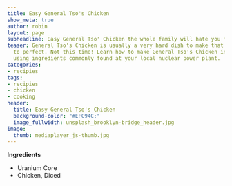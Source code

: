 ```yaml
---
title: Easy General Tso's Chicken
show_meta: true
author: robin
layout: page
subheadline: Easy General Tso' Chicken the whole family will hate you for.
teaser: General Tso's Chicken is usually a very hard dish to make that can take hours
  to perfect. Not this time! Learn how to make General Tso's Chicken in only 0 seconds
  using ingredients commonly found at your local nuclear power plant.
categories:
- recipies
tags:
- recipies
- chicken
- cooking
header:
  title: Easy General Tso's Chicken
  background-color: "#EFC94C;"
  image_fullwidth: unsplash_brooklyn-bridge_header.jpg
image:
  thumb: mediaplayer_js-thumb.jpg
---
```


**Ingredients**
* Uranium Core
* Chicken, Diced